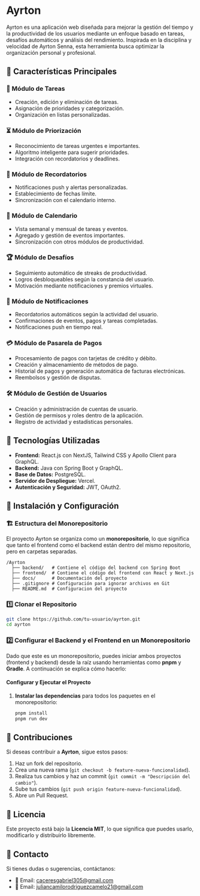 # Ayrton
Ayrton es una aplicación web diseñada para mejorar la gestión del tiempo y la productividad de los usuarios mediante un enfoque basado en tareas, desafíos automáticos y análisis del rendimiento. Inspirada en la disciplina y velocidad de Ayrton Senna, esta herramienta busca optimizar la organización personal y profesional.

## 🚀 Características Principales

### 📌 Módulo de Tareas
- Creación, edición y eliminación de tareas.
- Asignación de prioridades y categorización.
- Organización en listas personalizadas.

### ⏳ Módulo de Priorización
- Reconocimiento de tareas urgentes e importantes.
- Algoritmo inteligente para sugerir prioridades.
- Integración con recordatorios y deadlines.

### 🔔 Módulo de Recordatorios
- Notificaciones push y alertas personalizadas.
- Establecimiento de fechas límite.
- Sincronización con el calendario interno.

### 📅 Módulo de Calendario
- Vista semanal y mensual de tareas y eventos.
- Agregado y gestión de eventos importantes.
- Sincronización con otros módulos de productividad.

### 🏆 Módulo de Desafíos
- Seguimiento automático de streaks de productividad.
- Logros desbloqueables según la constancia del usuario.
- Motivación mediante notificaciones y premios virtuales.

### 📲 Módulo de Notificaciones
- Recordatorios automáticos según la actividad del usuario.
- Confirmaciones de eventos, pagos y tareas completadas.
- Notificaciones push en tiempo real.

### 💳 Módulo de Pasarela de Pagos
- Procesamiento de pagos con tarjetas de crédito y débito.
- Creación y almacenamiento de métodos de pago.
- Historial de pagos y generación automática de facturas electrónicas.
- Reembolsos y gestión de disputas.

### 🛠️ Módulo de Gestión de Usuarios
- Creación y administración de cuentas de usuario.
- Gestión de permisos y roles dentro de la aplicación.
- Registro de actividad y estadísticas personales.

## 🔧 Tecnologías Utilizadas

- **Frontend:** React.js con NextJS, Tailwind CSS y Apollo Client para GraphQL.
- **Backend:** Java con Spring Boot y GraphQL.
- **Base de Datos:** PostgreSQL.
- **Servidor de Despliegue:** Vercel.
- **Autenticación y Seguridad:** JWT, OAuth2.

## 📜 Instalación y Configuración

### 🏗️ Estructura del Monorepositorio
El proyecto Ayrton se organiza como un **monorepositorio**, lo que significa que tanto el frontend como el backend están dentro del mismo repositorio, pero en carpetas separadas.

```
/Ayrton
  ├── backend/   # Contiene el código del backend con Spring Boot
  ├── frontend/  # Contiene el código del frontend con React y Next.js
  ├── docs/      # Documentación del proyecto
  ├── .gitignore # Configuración para ignorar archivos en Git
  ├── README.md  # Configuracion del proyecto
```

### 1️⃣ Clonar el Repositorio
```bash
git clone https://github.com/tu-usuario/ayrton.git
cd ayrton
```
### 2️⃣ Configurar el Backend y el Frontend en un Monorepositorio

Dado que este es un monorepositorio, puedes iniciar ambos proyectos (frontend y backend) desde la raíz usando herramientas como **pnpm** y **Gradle**. A continuación se explica cómo hacerlo:

#### Configurar y Ejecutar el Proyecto

1. **Instalar las dependencias** para todos los paquetes en el monorepositorio:
   ```bash
   pnpm install
   pnpm run dev
   ```


## 🤝 Contribuciones

Si deseas contribuir a **Ayrton**, sigue estos pasos:
1. Haz un fork del repositorio.
2. Crea una nueva rama (`git checkout -b feature-nueva-funcionalidad`).
3. Realiza tus cambios y haz un commit (`git commit -m "Descripción del cambio"`).
4. Sube tus cambios (`git push origin feature-nueva-funcionalidad`).
5. Abre un Pull Request.

## 🏅 Licencia

Este proyecto está bajo la **Licencia MIT**, lo que significa que puedes usarlo, modificarlo y distribuirlo libremente.

## 📩 Contacto

Si tienes dudas o sugerencias, contáctanos:
- 📧 Email: caceresgabriel305@gmail.com
- 📧 Email: juliancamilorodriguezcamelo21@gmail.com
